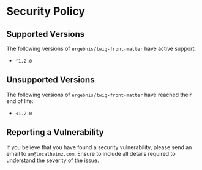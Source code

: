 # Security Policy

## Supported Versions

The following versions of `ergebnis/twig-front-matter` have active support:

- `^1.2.0`

## Unsupported Versions

The following versions of `ergebnis/twig-front-matter` have reached their end of life:

- `<1.2.0`

## Reporting a Vulnerability

If you believe that you have found a security vulnerability, please send an email to `am@localheinz.com`. Ensure to include all details required to understand the severity of the issue.

